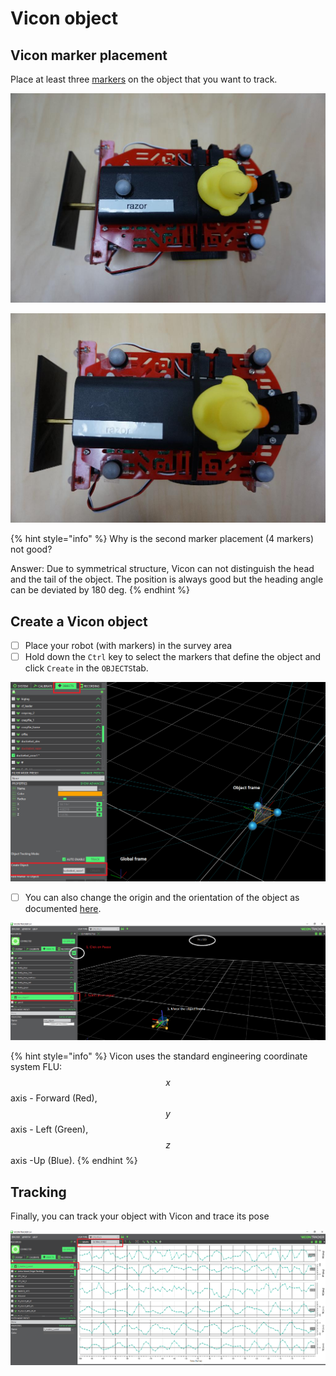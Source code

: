 # Vicon object

## Vicon marker placement

Place at least three [markers](https://www.vicon.com/products/vicon-devices/markers-and-suits) on the object that you want to track.

![Good placement of markers](../.gitbook/assets/vicon_good_object-resized-1024.jpg)

![Bad placement of markers](../.gitbook/assets/vicon_bad_object-resized-1024.jpg)

{% hint style="info" %}
Why is the second marker placement \(4 markers\) not good? 

Answer: Due to symmetrical structure, Vicon can not distinguish the head and the tail of the object. The position is always good but the heading angle can be deviated by 180 deg.
{% endhint %}

## Create a Vicon object

* [ ] Place your robot \(with markers\) in the survey area
* [ ] Hold down the `Ctrl` key to select the markers that define the object and click `Create` in the `OBJECTS`tab.

![](../.gitbook/assets/vicon_object.png)

* [ ] You can also change the origin and the orientation of the object as documented [here](https://docs.vicon.com/display/Tracker33/About+the+Objects+tab). 

![](../.gitbook/assets/vicon_object_duckie3.png)

{% hint style="info" %}
Vicon uses the standard engineering coordinate system FLU: $$x$$axis - Forward \(Red\), $$y$$axis - Left \(Green\), $$z$$axis -Up \(Blue\).
{% endhint %}

## Tracking

Finally, you can track your object with Vicon and trace its pose

![Pose of the Active Wand ](../.gitbook/assets/vicon_tracking.png)

